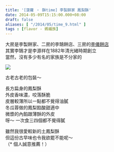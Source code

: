 ```yaml
---
title: '[菠蘿 ‧ 酥time] 李製餅家 鳳梨酥'
date: 2014-05-09T15:15:00.000+08:00
draft: false
aliases: [ "/2014/05/time_9.html" ]
tags : [flavor - 螞蟻族]
---
```


大房是李製餅家、二房的李鵠餅店、三房的[李儀餅店](https://hidie.net/li3pineapple/)  
其實李鵠才是李源祥在1882年清光緒時期創立  
當然，沒有多少有名的家族是不分家的  

![](/images/li1pinepaale.jpg)

古老古老的包裝～  
  
長方扁身的鳳梨酥  
外皮香味濃，咬落酥脆  
皮層較薄所以一點都不覺得油膩  
冬瓜蓉做的鳳梨餡酸甜適中  
微漿的內餡跟薄酥的外皮  
呀～ 一次食三四個都不覺得膩  
  
雖然我很愛較新的土鳳梨酥  
但這份古早味也令我欲罷不能呢～  
（\* 個人誠意推薦！）
